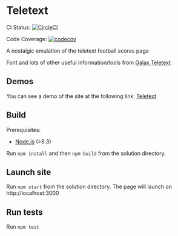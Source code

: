 # Teletext

CI Status:
[![CircleCI](https://circleci.com/gh/MarkGaze/teletext/tree/master.svg?style=svg)](https://circleci.com/gh/MarkGaze/teletext/tree/master)

Code Coverage: [![codecov](https://codecov.io/gh/MarkGaze/teletext/branch/master/graph/badge.svg)](https://codecov.io/gh/MarkGaze/teletext)

A nostalgic emulation of the teletext football scores page

Font and lots of other useful information/tools from [Galax Teletext](http://www.galax.xyz/TELETEXT/INDEX.HTM)

## Demos

You can see a demo of the site at the following link: [Teletext](https://teletext.netlify.com)

## Build

Prerequisites:
- [Node.js](https://nodejs.org/) (>8.3)

Run `npm install` and then `npm build` from the solution directory.

## Launch site

Run `npm start` from the solution directory. The page will launch on http://localhost:3000

## Run tests

Run `npm test`
